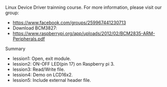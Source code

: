Linux Device Driver trainning course. 
For more information, please visit our group:
+ https://www.facebook.com/groups/259967441230713
+ Download BCM3827: 
+ https://www.raspberrypi.org/app/uploads/2012/02/BCM2835-ARM-Peripherals.pdf

Summary
+ lession1: Open, exit module.
+ lession2: ON-OFF LED(pin 17) on Raspberry pi 3.
+ lession3: Read/Write file.
+ lession4: Demo on LCD16x2.
+ lession5: Include external header file.


